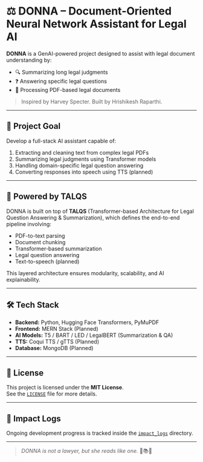# ⚖️ DONNA – Document-Oriented Neural Network Assistant for Legal AI

**DONNA** is a GenAI-powered project designed to assist with legal document understanding by:
- 🔍 Summarizing long legal judgments
- ❓ Answering specific legal questions
- 📄 Processing PDF-based legal documents

> Inspired by Harvey Specter. Built by Hrishikesh Raparthi.

---

## 🎯 Project Goal

Develop a full-stack AI assistant capable of:
1. Extracting and cleaning text from complex legal PDFs
2. Summarizing legal judgments using Transformer models
3. Handling domain-specific legal question answering
4. Converting responses into speech using TTS (planned)

---

## 🧠 Powered by TALQS

DONNA is built on top of **TALQS** (Transformer-based Architecture for Legal Question Answering & Summarization), which defines the end-to-end pipeline involving:
- PDF-to-text parsing
- Document chunking
- Transformer-based summarization
- Legal question answering
- Text-to-speech (planned)

This layered architecture ensures modularity, scalability, and AI explainability.

---

## 🛠 Tech Stack

- **Backend:** Python, Hugging Face Transformers, PyMuPDF
- **Frontend:** MERN Stack (Planned)
- **AI Models:** T5 / BART / LED / LegalBERT (Summarization & QA)
- **TTS:** Coqui TTS / gTTS (Planned)
- **Database:** MongoDB (Planned)

---

## 📄 License

This project is licensed under the **MIT License**.  
See the [`LICENSE`](./LICENSE) file for more details.

---

## 🧠 Impact Logs

Ongoing development progress is tracked inside the [`impact_logs`](./docs/impact_logs/) directory.

---

> _DONNA is not a lawyer, but she reads like one._ 🧠📚💼
